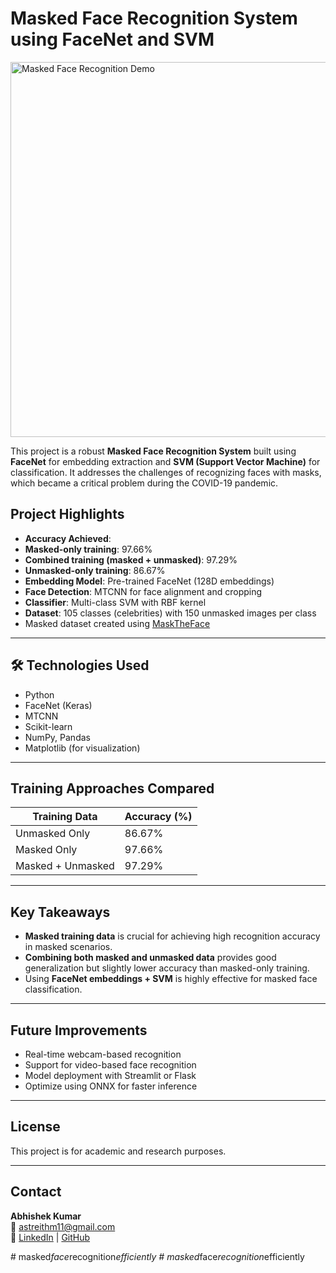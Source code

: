 #  Masked Face Recognition System using FaceNet and SVM

<img src="C:\Users\Abhishek Kumar\Downloads\img.jpg" alt="Masked Face Recognition Demo" width="600"/>


This project is a robust **Masked Face Recognition System** built using **FaceNet** for embedding extraction and **SVM (Support Vector Machine)** for classification. It addresses the challenges of recognizing faces with masks, which became a critical problem during the COVID-19 pandemic.

##  Project Highlights

-  **Accuracy Achieved**:
  - **Masked-only training**: 97.66%
  - **Combined training (masked + unmasked)**: 97.29%
  - **Unmasked-only training**: 86.67%
-  **Embedding Model**: Pre-trained FaceNet (128D embeddings)
-  **Face Detection**: MTCNN for face alignment and cropping
-  **Classifier**: Multi-class SVM with RBF kernel
-  **Dataset**: 105 classes (celebrities) with 150 unmasked images per class  
  - Masked dataset created using [MaskTheFace](https://github.com/aqeelanwar/MaskTheFace)

---



## 🛠️ Technologies Used

- Python
- FaceNet (Keras)
- MTCNN
- Scikit-learn
- NumPy, Pandas
- Matplotlib (for visualization)

---

##  Training Approaches Compared

| Training Data        | Accuracy (%) |
|----------------------|--------------|
| Unmasked Only        | 86.67%       |
| Masked Only          | 97.66%       |
| Masked + Unmasked    | 97.29%       |

---

##  Key Takeaways

- **Masked training data** is crucial for achieving high recognition accuracy in masked scenarios.
- **Combining both masked and unmasked data** provides good generalization but slightly lower accuracy than masked-only training.
- Using **FaceNet embeddings + SVM** is highly effective for masked face classification.

---

##  Future Improvements

- Real-time webcam-based recognition
- Support for video-based face recognition
- Model deployment with Streamlit or Flask
- Optimize using ONNX for faster inference

---

##  License

This project is for academic and research purposes.

---

##  Contact

**Abhishek Kumar**  
📧 astreithm11@gmail.com  
🔗 [LinkedIn](https://www.linkedin.com/in/abhishek-kumar-86b317274) | [GitHub](https://github.com/integrader)


#   m a s k e d _ f a c e _ r e c o g n i t i o n _ e f f i c i e n t l y  
 #   m a s k e d _ f a c e _ r e c o g n i t i o n _ e f f i c i e n t l y  
 